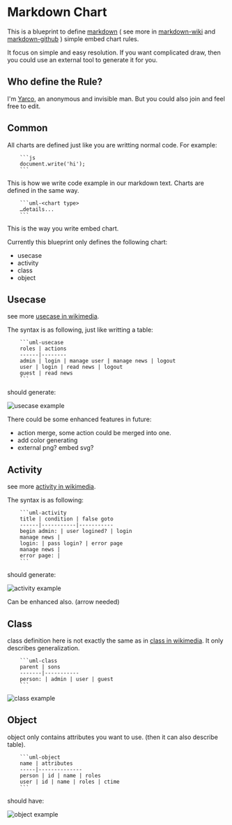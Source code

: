 Markdown Chart
==============
This is a blueprint to define [markdown][] ( see more in [markdown-wiki][] and [markdown-github][] ) simple embed chart rules.

It focus on simple and easy resolution. If you want complicated draw, then you could use an external tool to generate it for you.

Who define the Rule?
--------------------
I'm [Yarco][yarco], an anonymous and invisible man. But you could also join and feel free to edit.

Common
------
All charts are defined just like you are writting normal code. For example:
		
		```js
		document.write('hi');
		```

This is how we write code example in our markdown text. Charts are defined in the same way.

		```uml-<chart type>
		…details...
		```

This is the way you write embed chart.

Currently this blueprint only defines the following chart:

* usecase
* activity
* class
* object

Usecase
-------
see more [usecase in wikimedia][].

The syntax is as following, just like writting a table:

		```uml-usecase
		roles | actions
		------|--------
		admin | login | manage user | manage news | logout
		user | login | read news | logout
		guest | read news
		```
		
should generate:

![usecase example]

There could be some enhanced features in future:

* action merge, some action could be merged into one. 
* add color generating
* external png? embed svg?

Activity
--------
see more [activity in wikimedia][].

The syntax is as following:

		```uml-activity
		title | condition | false goto
		------|-----------|-----------
		begin admin: | user logined? | login
		manage news |
		login: | pass login? | error page
		manage news |
		error page: |
		```
		
should generate:

![activity example]

Can be enhanced also. (arrow needed)

Class
-----
class definition here is not exactly the same as in [class in wikimedia][]. It only describes generalization.

		```uml-class
		parent | sons
		-------|-----------
		person: | admin | user | guest
		```

![class example]

Object
------
object only contains attributes you want to use. (then it can also describe table).

		```uml-object
		name | attributes
		-----|--------------
		person | id | name | roles
		user | id | name | roles | ctime
		```

should have:

![object example]



[yarco]:http://bbish.net

[markdown]:http://daringfireball.net/projects/markdown/ "original markdown"
[markdown-wiki]:http://en.wikipedia.org/wiki/Markdown "markdown wikimedia intro"
[markdown-github]:http://github.github.com/github-flavored-markdown/

[usecase in wikimedia]:http://en.wikipedia.org/wiki/Use_Case_Diagram "usecase in wikimedia"
[activity in wikimedia]:http://en.wikipedia.org/wiki/Activity_diagram "activity in wikimedia"
[class in wikimedia]:http://en.wikipedia.org/wiki/Class_diagram "class in wikimedia"
[usecase example]:https://raw.github.com/yarcowang/mdchart/master/usecase.png "usecase example"
[activity example]:https://raw.github.com/yarcowang/mdchart/master/activity.png "activity example"
[class example]:https://raw.github.com/yarcowang/mdchart/master/class.png "class example"
[object example]:https://raw.github.com/yarcowang/mdchart/master/object.png "object example"